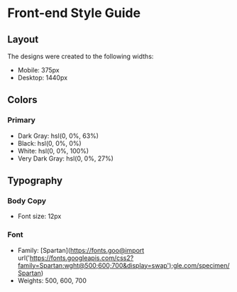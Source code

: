 # Front-end Style Guide

## Layout

The designs were created to the following widths:

- Mobile: 375px
- Desktop: 1440px

## Colors

### Primary

- Dark Gray: hsl(0, 0%, 63%)
- Black: hsl(0, 0%, 0%)
- White: hsl(0, 0%, 100%)
- Very Dark Gray: hsl(0, 0%, 27%)

## Typography

### Body Copy

- Font size: 12px

### Font

- Family: [Spartan](https://fonts.goo@import url('https://fonts.googleapis.com/css2?family=Spartan:wght@500;600;700&display=swap');gle.com/specimen/Spartan)
- Weights: 500, 600, 700
